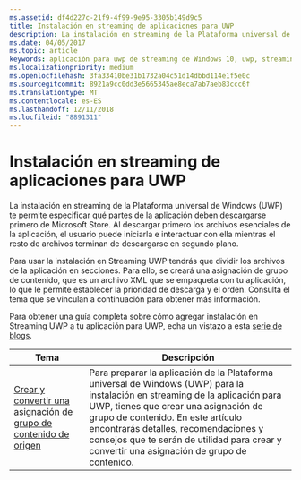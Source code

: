 ```yaml
---
ms.assetid: df4d227c-21f9-4f99-9e95-3305b149d9c5
title: Instalación en streaming de aplicaciones para UWP
description: La instalación en streaming de la Plataforma universal de Windows (UWP) te permite especificar qué partes de la aplicación deben descargarse primero de Microsoft Store. Al descargar primero los archivos esenciales de la aplicación, el usuario puede iniciarla e interactuar con ella mientras el resto de archivos terminan de descargarse en segundo plano.
ms.date: 04/05/2017
ms.topic: article
keywords: aplicación para uwp de streaming de Windows 10, uwp, streaming de instalación, instalar
ms.localizationpriority: medium
ms.openlocfilehash: 3fa33410be31b1732a04c51d14dbbd114e1f5e0c
ms.sourcegitcommit: 8921a9cc0dd3e5665345ae8eca7ab7aeb83ccc6f
ms.translationtype: MT
ms.contentlocale: es-ES
ms.lasthandoff: 12/11/2018
ms.locfileid: "8891311"
---
```

# <a name="uwp-app-streaming-install"></a>Instalación en streaming de aplicaciones para UWP
La instalación en streaming de la Plataforma universal de Windows (UWP) te permite especificar qué partes de la aplicación deben descargarse primero de Microsoft Store. Al descargar primero los archivos esenciales de la aplicación, el usuario puede iniciarla e interactuar con ella mientras el resto de archivos terminan de descargarse en segundo plano. 

Para usar la instalación en Streaming UWP tendrás que dividir los archivos de la aplicación en secciones. Para ello, se creará una asignación de grupo de contenido, que es un archivo XML que se empaqueta con tu aplicación, lo que le permite establecer la prioridad de descarga y el orden. Consulta el tema que se vinculan a continuación para obtener más información.

Para obtener una guía completa sobre cómo agregar instalación en Streaming UWP a tu aplicación para UWP, echa un vistazo a esta [serie de blogs](https://blogs.msdn.microsoft.com/appinstaller/2017/03/15/uwp-streaming-app-installation/).

| Tema | Descripción | 
|-------|-------------|
| [Crear y convertir una asignación de grupo de contenido de origen](create-cgm.md) | Para preparar la aplicación de la Plataforma universal de Windows (UWP) para la instalación en streaming de la aplicación para UWP, tienes que crear una asignación de grupo de contenido. En este artículo encontrarás detalles, recomendaciones y consejos que te serán de utilidad para crear y convertir una asignación de grupo de contenido. |
